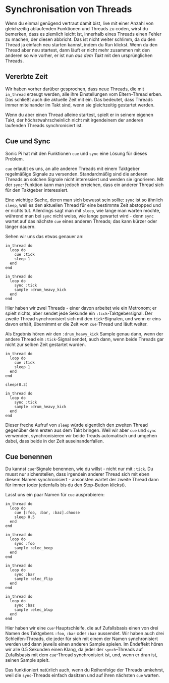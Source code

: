 # Synchronisation von Threads

Wenn du einmal genügend vertraut damit bist, live mit einer Anzahl von gleichzeitig ablaufenden Funktionen und Threads zu coden, wirst du bemerken, dass es ziemlich leicht ist, innerhalb eines Threads einen Fehler zu machen, der diesen abbricht. Das ist nicht weiter schlimm, da du den Thread ja einfach neu starten kannst, indem du Run klickst. Wenn du den Thread aber neu startest, dann läuft er nicht mehr zusammen mit den anderen so wie vorher, er ist nun *aus dem Takt* mit den ursprünglichen Threads.

## Vererbte Zeit

Wir haben vorher darüber gesprochen, dass neue Threads, die mit `in_thread` erzeugt werden, alle ihre Einstellungen vom Eltern-Thread erben. Das schließt auch die aktuelle Zeit mit ein. Das bedeutet, dass Threads immer miteinander im Takt sind, wenn sie gleichzeitig gestartet werden.

Wenn du aber einen Thread alleine startest, spielt er in seinem eigenen Takt, der höchstwahrscheinlich nicht mit irgendeinem der anderen laufenden Threads synchronisiert ist.

## Cue und Sync

Sonic Pi hat mit den Funktionen `cue` und `sync` eine Lösung für dieses Problem.

`cue` erlaubt es uns, an alle anderen Threads mit einem Taktgeber regelmäßige Signale zu versenden. Standardmäßig sind die anderen Threads an solchen Signale nicht interessiert und werden sie ignorieren. Mit der `sync`-Funktion kann man jedoch erreichen, dass ein anderer Thread sich für den Taktgeber interessiert.

Eine wichtige Sache, deren man sich bewusst sein sollte: `sync` ist so ähnlich `sleep`, weil es den aktuellen Thread für eine bestimmte Zeit abstopped und er nichts tut. Allerdings sagt man mit `sleep`, wie lange man warten möchte, während man bei `sync` nicht weiss, wie lange gewartet wird - denn `sync` wartet auf das nächste `cue` eines anderen Threads; das kann kürzer oder länger dauern.

Sehen wir uns das etwas genauer an:


```
in_thread do
  loop do
    cue :tick
    sleep 1
  end
end

in_thread do
  loop do
    sync :tick
    sample :drum_heavy_kick
  end
end
```

Hier haben wir zwei Threads - einer davon arbeitet wie ein Metronom; er spielt nichts, aber sendet jede Sekunde ein `:tick`-Taktgebersignal. Der zweite Thread synchronisiert sich mit den `tick`-Signalen, und wenn er eins davon erhält, übernimmt er die Zeit vom `cue`-Thread und läuft weiter.

Als Ergebnis hören wir den `:drum_heavy_kick` Sample genau dann, wenn der andere Thread ein `:tick`-Signal sendet, auch dann, wenn beide Threads gar nicht zur selben Zeit gestartet wurden.

```
in_thread do
  loop do
    cue :tick
    sleep 1
  end
end

sleep(0.3)

in_thread do
  loop do
    sync :tick
    sample :drum_heavy_kick
  end
end
```

Dieser freche Aufruf von `sleep` würde eigentlich den zweiten Thread gegenüber dem ersten aus dem Takt bringen. Weil wir aber `cue` und `sync` verwenden, synchronisieren wir beide Treads automatisch und umgehen dabei, dass beide in der Zeit auseinanderfallen.

## Cue benennen

Du kannst `cue`-Signale benennen, wie du willst - nicht nur mit `:tick`. Du musst nur sicherstellen, dass irgendein anderer Thread sich mit eben diesem Namen synchronisiert - ansonsten wartet der zweite Thread dann für immer (oder jedenfalls bis du den Stop-Button klickst).

Lasst uns ein paar Namen für `cue` ausprobieren:

```
in_thread do
  loop do 
    cue [:foo, :bar, :baz].choose
    sleep 0.5
  end
end

in_thread do
  loop do 
    sync :foo 
    sample :elec_beep
  end
end

in_thread do
  loop do
    sync :bar
    sample :elec_flip
  end
end

in_thread do
  loop do
    sync :baz
    sample :elec_blup
  end
end
```

Hier haben wir eine `cue`-Hauptschleife, die auf Zufallsbasis einen von drei Namen des Taktgebers `:foo`, `:bar` oder `:baz` aussendet. Wir haben auch drei Schleifen-Threads, die jeder für sich mit einem der Namen synchronisiert werden und dann jeweils einen anderen Sample spielen. Im Endeffekt hören wir alle 0.5 Sekunden einen Klang, da jeder der `synch`-Threads auf Zufallsbasis mit dem `cue`-Thread synchronisiert ist, und, wenn er dran ist, seinen Sample spielt.

Das funktioniert natürlich auch, wenn du Reihenfolge der Threads umkehrst, weil die `sync`-Threads einfach dasitzen und auf ihren nächsten `cue` warten.
